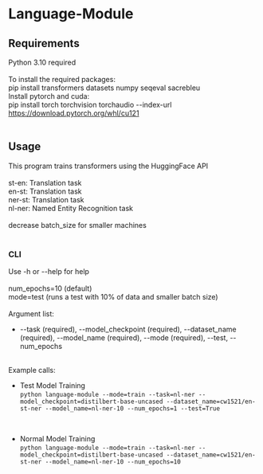 # Language-Module
## Requirements
Python 3.10 required<br><br>
To install the required packages:<br>
pip install transformers datasets numpy seqeval sacrebleu <br>
Install pytorch and cuda:<br>
pip install torch torchvision torchaudio --index-url https://download.pytorch.org/whl/cu121<br><br>

## Usage
This program trains transformers using the HuggingFace API<br><br>
st-en: Translation task<br>
en-st: Translation task<br>
ner-st: Translation task<br>
nl-ner: Named Entity Recognition task<br><br>
decrease batch_size for smaller machines<br><br>


### CLI
Use -h or --help for help<br><br>
num_epochs=10 (default) <br>
mode=test (runs a test with 10% of data and smaller batch size)
<br><br>
Argument list:<br>
* --task (required), --model_checkpoint (required), --dataset_name (required), 
--model_name (required), --mode (required), --test, --num_epochs<br><br>



Example calls:<br>
* Test Model Training<br>
`python language-module --mode=train --task=nl-ner --model_checkpoint=distilbert-base-uncased --dataset_name=cw1521/en-st-ner --model_name=nl-ner-10 --num_epochs=1 --test=True`
<br>

* Normal Model Training<br>
`python language-module --mode=train --task=nl-ner --model_checkpoint=distilbert-base-uncased --dataset_name=cw1521/en-st-ner --model_name=nl-ner-10 --num_epochs=10`
<br>
